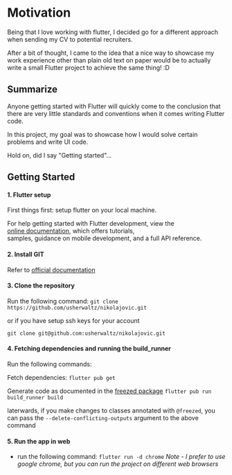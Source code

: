 # Motivation
Being that I love working with flutter, I decided go for a different approach when sending my CV to potential recruiters.

After a bit of thought, I came to the idea that a nice way to showcase my work experience other than plain old text on paper would be to actually write a small Flutter project to achieve the same thing! :D

## Summarize

Anyone getting started with Flutter will quickly come to the conclusion that there are very little standards and conventions when it comes writing Flutter code.

In this project, my goal was to showcase how I would solve certain problems and write UI code.

Hold on, did I say "Getting started"...

## Getting Started

#### 1. Flutter setup
First things first: setup flutter on your local machine.

For help getting started with Flutter development, view the  
[online documentation](https://docs.flutter.dev/), which offers tutorials,  
samples, guidance on mobile development, and a full API reference.

#### 2. Install GIT
Refer to [official documentation](https://git-scm.com/downloads)

#### 3. Clone the repository

Run the following command:
`git clone https://github.com/usherwaltz/nikolajovic.git`

or if you have setup ssh keys for your account

`git clone git@github.com:usherwaltz/nikolajovic.git`

#### 4. Fetching dependencies and running the build_runner
Run the following commands:

Fetch dependencies:
`flutter pub get`

Generate code as documented in the [freezed package](https://pub.dev/packages/freezed)
`flutter pub run build_runner build`

laterwards, if you make changes to classes annotated with `@freezed`,
you can pass the `--delete-conflicting-outputs` argument to the above command

#### 5. Run the app in web
- run the following command:
  `flutter run -d chrome`
  *Note - I prefer to use google chrome, but you can run the project on different web browsers* 